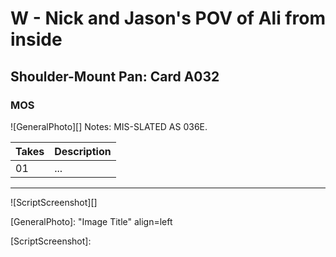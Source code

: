 # W - Nick and Jason's POV of Ali from inside

## Shoulder-Mount Pan: Card A032

### MOS

![GeneralPhoto][]
Notes: MIS-SLATED AS 036E.

| Takes | Description |
|:---|:----|
| 01 | ... |

----

![ScriptScreenshot][]


[GeneralPhoto]:  "Image Title" align=left

[ScriptScreenshot]: 